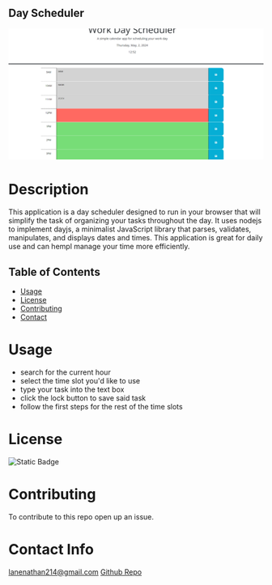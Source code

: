 ## Day Scheduler
![screenshot](./example/screenshot/Screenshot%202024-05-02%20125300.png)
# Description
This application is a day scheduler designed to run in your browser that will simplify the task of organizing your tasks throughout the day. It uses nodejs to implement dayjs, a minimalist JavaScript library that parses, validates, manipulates, and displays dates and times. This application is great for daily use and can hempl manage your time more efficiently.

## Table of Contents
- [Usage](#usage)
- [License](#license)
- [Contributing](#contributing)
- [Contact](#contact-info)

# Usage
- search for the current hour
- select the time slot you'd like to use
- type your task into the text box
- click the lock button to save said task
- follow the first steps for the rest of the time slots

# License
![Static Badge](https://img.shields.io/badge/license-ISC-emeraldgreen?style=plastic)
# Contributing
To contribute to this repo open up an issue.

# Contact Info
lanenathan214@gmail.com
[Github Repo](https://github.com/LaneNathan/day-scheduler)